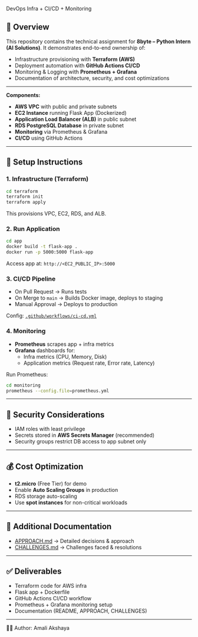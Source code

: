 DevOps Infra + CI/CD + Monitoring

## 📌 Overview
This repository contains the technical assignment for **8byte – Python Intern (AI Solutions)**. It demonstrates end-to-end ownership of:
- Infrastructure provisioning with **Terraform (AWS)**
- Deployment automation with **GitHub Actions CI/CD**
- Monitoring & Logging with **Prometheus + Grafana**
- Documentation of architecture, security, and cost optimizations

---

**Components:**
- **AWS VPC** with public and private subnets
- **EC2 Instance** running Flask App (Dockerized)
- **Application Load Balancer (ALB)** in public subnet
- **RDS PostgreSQL Database** in private subnet
- **Monitoring** via Prometheus & Grafana
- **CI/CD** using GitHub Actions

---

## 🚀 Setup Instructions
### 1. Infrastructure (Terraform)
```bash
cd terraform
terraform init
terraform apply
```
This provisions VPC, EC2, RDS, and ALB.

### 2. Run Application
```bash
cd app
docker build -t flask-app .
docker run -p 5000:5000 flask-app
```
Access app at: `http://<EC2_PUBLIC_IP>:5000`

### 3. CI/CD Pipeline
- On Pull Request → Runs tests
- On Merge to `main` → Builds Docker image, deploys to staging
- Manual Approval → Deploys to production

Config: [`.github/workflows/ci-cd.yml`](.github/workflows/ci-cd.yml)

### 4. Monitoring
- **Prometheus** scrapes app + infra metrics
- **Grafana** dashboards for:
  - Infra metrics (CPU, Memory, Disk)
  - Application metrics (Request rate, Error rate, Latency)

Run Prometheus:
```bash
cd monitoring
prometheus --config.file=prometheus.yml
```

---

## 🔐 Security Considerations
- IAM roles with least privilege
- Secrets stored in **AWS Secrets Manager** (recommended)
- Security groups restrict DB access to app subnet only

---

## 💰 Cost Optimization
- **t2.micro** (Free Tier) for demo
- Enable **Auto Scaling Groups** in production
- RDS storage auto-scaling
- Use **spot instances** for non-critical workloads

---

## 📄 Additional Documentation
- [APPROACH.md](APPROACH.md) → Detailed decisions & approach
- [CHALLENGES.md](CHALLENGES.md) → Challenges faced & resolutions

---

## ✅ Deliverables
- Terraform code for AWS infra
- Flask app + Dockerfile
- GitHub Actions CI/CD workflow
- Prometheus + Grafana monitoring setup
- Documentation (README, APPROACH, CHALLENGES)

---

👨‍💻 Author: Amali Akshaya
